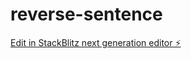 # reverse-sentence

[Edit in StackBlitz next generation editor ⚡️](https://stackblitz.com/~/github.com/jakejg/reverse-sentence)